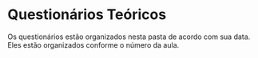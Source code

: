 <h1> Questionários Teóricos </h1>  

Os questionários estão organizados nesta pasta de acordo com sua data. Eles estão organizados conforme o número da aula.